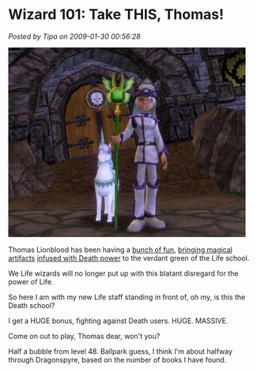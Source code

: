 # Wizard 101: Take THIS, Thomas!

*Posted by Tipa on 2009-01-30 00:56:28*

![](../uploads/2009/01/wizardgraphicalclient-2009-01-30-00-46-52-98.jpg "wizardgraphicalclient-2009-01-30-00-46-52-98")

Thomas Lionblood has been having a [bunch of fun](http://thefriendlynecromancer.blogspot.com/2009/01/tres-de-smarmy.html), [bringing magical artifacts](http://thefriendlynecromancer.blogspot.com/2009/01/smarmy-part-duex.html) [infused with Death power](http://thefriendlynecromancer.blogspot.com/2009/01/terminus.html) to the verdant green of the Life school.

We Life wizards will no longer put up with this blatant disregard for the power of Life.

So here I am with my new Life staff standing in front of, oh my, is this the Death school?

I get a HUGE bonus, fighting against Death users. HUGE. MASSIVE.

Come on out to play, Thomas dear, won't you?

Half a bubble from level 48. Ballpark guess, I think I'm about halfway through Dragonspyre, based on the number of books I have found.

